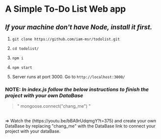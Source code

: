 # A Simple To-Do List Web app

## _If your machine don't have Node, install it first._

1) `git clone https://github.com/iam-msr/todolist.git`

2) `cd todolist/`

3) `npm i`

4) `npm start`

5) Server runs at port 3000. Go to `http://localhost:3000/`

### NOTE: _In index.js follow the below instructions to finish the project with your own DataBase_ 
> " mongoose.connect("chang_me") "
<br>
=> Watch the (https://youtu.be/bBA9rUdqmgY?t=375) and create your own DataBase by replacing  "chang_me" with  the DataBase link to connect your project with your dataBase.<br>
